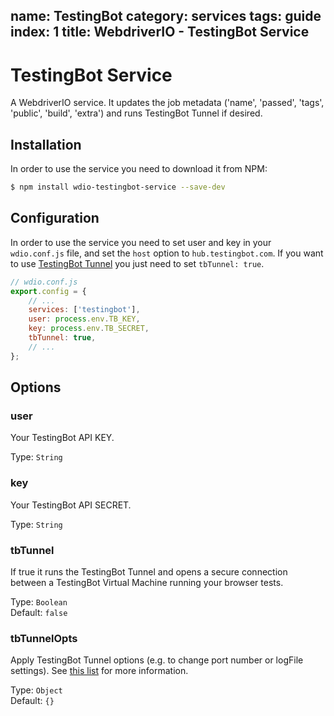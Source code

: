 name: TestingBot
category: services
tags: guide
index: 1
title: WebdriverIO - TestingBot Service
---

TestingBot Service
==================

A WebdriverIO service. It updates the job metadata ('name', 'passed', 'tags', 'public', 'build', 'extra') and runs TestingBot Tunnel if desired.

## Installation

In order to use the service you need to download it from NPM:

```sh
$ npm install wdio-testingbot-service --save-dev
```

## Configuration

In order to use the service you need to set user and key in your `wdio.conf.js` file, and set the `host` option to `hub.testingbot.com`. If you want to use [TestingBot Tunnel](https://testingbot.com/support/other/tunnel) you just need to set `tbTunnel: true`.

```js
// wdio.conf.js
export.config = {
    // ...
    services: ['testingbot'],
    user: process.env.TB_KEY,
    key: process.env.TB_SECRET,
    tbTunnel: true,
    // ...
};
```

## Options

### user
Your TestingBot API KEY.

Type: `String`

### key
Your TestingBot API SECRET.

Type: `String`

### tbTunnel
If true it runs the TestingBot Tunnel and opens a secure connection between a TestingBot Virtual Machine running your browser tests.

Type: `Boolean`<br>
Default: `false`

### tbTunnelOpts
Apply TestingBot Tunnel options (e.g. to change port number or logFile settings). See [this list](https://github.com/testingbot/testingbot-tunnel-launcher) for more information.

Type: `Object`<br>
Default: `{}`
